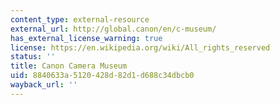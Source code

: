 ```yaml
---
content_type: external-resource
external_url: http://global.canon/en/c-museum/
has_external_license_warning: true
license: https://en.wikipedia.org/wiki/All_rights_reserved
status: ''
title: Canon Camera Museum
uid: 8840633a-5120-428d-82d1-d688c34dbcb0
wayback_url: ''
---
```

